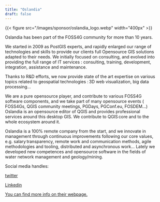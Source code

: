 ```yaml
---
title: "Oslandia"
draft: false
---
```


{{< figure src="/images/sponsor/oslandia_logo.webp" width="400px" >}}

Oslandia has been part of the FOSS4G community for more than 10 years. 

We started in 2009 as PostGIS experts, and rapidly enlarged our range of technologies and skills to provide our clients full Opensource GIS solutions adapted to their needs. We initially focused on consulting, and evolved into providing the full range of IT services : consulting, training, development, integration, assistance and maintenance. 

Thanks to R&D efforts, we now provide state of the art expertise on various topics related to geospatial technologies : 3D web visualization, big data processing... 

We are a pure opensource player, and contribute to various FOSS4G software components, and we take part of many opensource events ( FOSS4Gs, QGIS community meetings, PGDays, PGConf.eu, FOSDEM…) Oslandia is an opensource editor of QGIS and provides professional services around this desktop GIS. We contribute to QGIS core and to the whole ecosystem around it. 

Oslandia is a 100% remote company from the start, and we innovate in management through continuous improvements following our core values, e.g. salary transparency, remote work and communication methods, agile methodologies and tooling, distributed and asynchronous work… Lately we developed new competences and opensource software in the fields of water network management and geology/mining.

Social media handles:

[twitter](https://twitter.com/Oslandia)

[Linkedin](https://www.linkedin.com/company/562760/)

[You can find more info on their webpage.](https://foss4g.oslandia.com)
